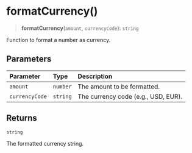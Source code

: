 # formatCurrency()

> **formatCurrency**(`amount`, `currencyCode`): `string`

Function to format a number as currency.

## Parameters

| Parameter | Type | Description |
| :------ | :------ | :------ |
| `amount` | `number` | The amount to be formatted. |
| `currencyCode` | `string` | The currency code (e.g., USD, EUR). |

## Returns

`string`

The formatted currency string.
